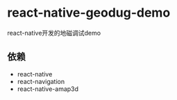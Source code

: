 # react-native-geodug-demo
react-native开发的地磁调试demo
## 依赖
- react-native
- react-navigation
- react-native-amap3d
